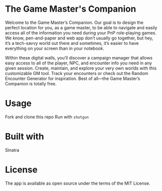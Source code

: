 # The Game Master's Companion


Welcome to the Game Master’s Companion. Our goal is to design the perfect location for you, as a game master, to be able to navigate and easily access all of the information you need during your PnP role-playing games. We know, pen-and-paper and web app don’t usually go together, but hey, it’s a tech-savvy world out there and sometimes, it’s easier to have everything on your screen than in your notebook.

Within these digital walls, you’ll discover a campaign manager that allows easy access to all of the player, NPC, and encounter info you need in any given session. Create, maintain, and explore your very own worlds with this customizable GM tool. Track your encounters or check out the Random Encounter Generator for inspiration. Best of all—the Game Master’s Companion is totally free.

# Usage
  Fork and clone this repo
  Run with `shotgun`



# Built with
  Sinatra


# License
  The app is available as open source under the terms of the MIT License.
